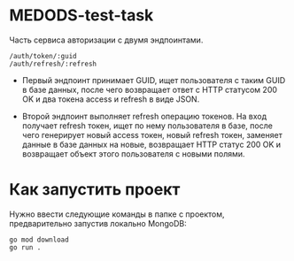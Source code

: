 # MEDODS-test-task
Часть сервиса авторизации с двумя эндпоинтами.
```
/auth/token/:guid
/auth/refresh/:refresh
```
- Первый эндпоинт принимает GUID, ищет пользователя с таким GUID в базе данных, после чего возвращает ответ с HTTP статусом 200 OK и два токена access и refresh в виде JSON.
* Второй эндпоинт выполняет refresh операцию токенов. На вход получает refresh токен, ищет по нему пользователя в базе, после чего генерирует новый access токен, новый refresh токен, заменяет данные в базе данных на новые, возвращает HTTP статус 200 OK и возвращает объект этого пользователя с новыми полями. 

# Как запустить проект 
Нужно ввести следующие команды в папке с проектом, предварительно запустив локально MongoDB:
```
go mod download
go run .
```